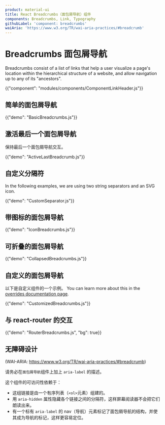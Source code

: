 ```yaml
---
product: material-ui
title: React Breadcrumbs（面包屑导航）组件
components: Breadcrumbs, Link, Typography
githubLabel: 'component: breadcrumbs'
waiAria: 'https://www.w3.org/TR/wai-aria-practices/#breadcrumb'
---
```


# Breadcrumbs 面包屑导航

<p class="description">Breadcrumbs consist of a list of links that help a user visualize a page's location within the hierarchical structure of a website, and allow navigation up to any of its "ancestors".</p>

{{"component": "modules/components/ComponentLinkHeader.js"}}

## 简单的面包屑导航

{{"demo": "BasicBreadcrumbs.js"}}

## 激活最后一个面包屑导航

保持最后一个面包屑导航交互。

{{"demo": "ActiveLastBreadcrumb.js"}}

## 自定义分隔符

In the following examples, we are using two string separators and an SVG icon.

{{"demo": "CustomSeparator.js"}}

## 带图标的面包屑导航

{{"demo": "IconBreadcrumbs.js"}}

## 可折叠的面包屑导航

{{"demo": "CollapsedBreadcrumbs.js"}}

## 自定义的面包屑导航

以下是自定义组件的一个示例。 You can learn more about this in the [overrides documentation page](/material-ui/customization/how-to-customize/).

{{"demo": "CustomizedBreadcrumbs.js"}}

## 与 react-router 的交互

{{"demo": "RouterBreadcrumbs.js", "bg": true}}

## 无障碍设计

(WAI-ARIA: https://www.w3.org/TR/wai-aria-practices/#breadcrumb)

请务必在`面包屑导航`组件上加上 `aria-label` 的描述。

这个组件的可访问性依赖于：

- 这组链接是由一个有序列表（`<ol>`元素）组建的。
- 用 `aria-hidden` 属性隐藏各个链接之间的分隔符，这样屏幕阅读器不会把它们朗读出来。
- 有一个标有 `aria-label` 的 nav（导航）元素标记了面包屑导航的结构，并使其成为导航的标记，这样更容易定位。

